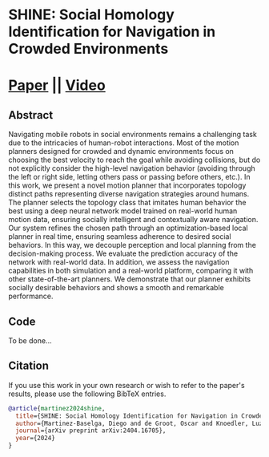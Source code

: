 # SHINE: Social Homology Identification for Navigation in Crowded Environments

# [Paper](https://arxiv.org/pdf/2404.16705) || [Video](https://www.youtube.com/watch?v=pOzRyWBk7MI)

## Abstract
Navigating mobile robots in social environments remains a challenging task due to the intricacies of human-robot interactions. Most of the motion planners designed for crowded and dynamic environments focus on choosing the best velocity to reach the goal while avoiding collisions, but do not explicitly consider the high-level navigation behavior (avoiding through the left or right side, letting others pass or passing before others, etc.). In this work, we present a novel motion planner that incorporates topology distinct paths representing diverse navigation strategies around humans. The planner selects the topology class that imitates human behavior the best using a deep neural network model trained on real-world human motion data, ensuring socially intelligent and contextually aware navigation. Our system refines the chosen path through an optimization-based local planner in real time, ensuring seamless adherence to desired social behaviors. In this way, we decouple perception and local planning from the decision-making process. We evaluate the prediction accuracy of the network with real-world data. In addition, we assess the navigation capabilities in both simulation and a real-world platform, comparing it with other state-of-the-art planners. We demonstrate that our planner exhibits socially desirable behaviors and shows a smooth and remarkable performance.


## Code
To be done...

## Citation
If you use this work in your own research or wish to refer to the paper's results, please use the following BibTeX entries.
```bibtex
@article{martinez2024shine,
  title={SHINE: Social Homology Identification for Navigation in Crowded Environments},
  author={Martinez-Baselga, Diego and de Groot, Oscar and Knoedler, Luzia and Riazuelo, Luis and Alonso-Mora, Javier and Montano, Luis},
  journal={arXiv preprint arXiv:2404.16705},
  year={2024}
}
